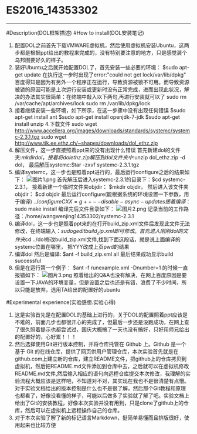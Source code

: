 # ES2016_14353302
***
#Description(DOL框架描述)
#How to install(DOL安装笔记)
1. 配置DOL之前首先下载VMWARE虚拟机，然后使用虚拟机安装Ubuntu，这两步都是根据ppt给出的教程来完成的，没有特别要注意的地方，只是感觉装个乌邦图要好久的样子。
2. 装好Ubuntu之后就开始配置DOL了，首先安装一些必要的环境：  $sudo apt-get update  在执行这一步时出现了error:"could not get lock/var/lib/dpkg"  百度得知是因为有另外一个程序正在运行，导致资源被锁不可用。而导致资源被锁的原因可能是上次运行安装或更新时没有正常完成，进而出现此状况，解决的办法其实很简单：在终端中敲入以下两句,再进行安装就可以了  sudo rm /var/cache/apt/archives/lock  sudo rm /var/lib/dpkg/lock
3. 接着继续安装一些环境，如下所示，在这一步骤中没有出现任何错误  $sudo apt-get install ant  $sudo apt-get install openjdk-7-jdk  $sudo apt-get install unzip
4.下载文件  sudo wget <http://www.accellera.org/images/downloads/standards/systemc/systemc-2.3.1.tgz>  sudo wget <http://www.tik.ee.ethz.ch/~shapes/downloads/dol_ethz.zip>
5. 解压文件，这一步直接照着ppt来的没有出现什么错误  首先新建dol的文件夹:$mkdir dol，  接着将dolethz.zip解压到dol文件夹中:$unzip dol_ethz.zip -d dol，  最后解压systemc:$tar -zxvf systemc-2.3.1.tgz
6. 编译systemc，这一步也是照着ppt进行的，最后运行configure之后的结果如下：
![图片1.png](https://ooo.0o0.ooo/2016/10/09/57fa5c55707bd.png)  首先解压后进入systemc-2.3.1的目录下：$cd systemc-2.3.1，  接着新建一个临时文件夹objdir： $mkdir objdir。  然后进入该文件夹objdir： $cd objdir  最后运行configure(能根据系统的环境设置一下参数，用于编译)  $../configure CXX=g++ --disable-async-updates  接着编译：$sudo make install  编译完后文件目录如下：  ![图片2.png](https://ooo.0o0.ooo/2016/10/09/57fa5cf9a280e.png)  记录当前的工作路径：/home/wangwenjing14353302/systemc-2.3.1
7. 编译dol，这一步也是照着ppt来的在打开build_zip.xml文件后发现此文件无法修改，在终端输入：$sudo gedit build_zip.xml即可修改。  首先进入刚刚dol的文件夹$cd ../dol修改build_zip.xml文件,找到下面这段话，就是说上面编译的systemc位置在哪里，  <property name="systemc.inc" value="YYY/include"/>  <property name="systemc.lib" value="YYY/lib-linux/libsystemc.a"/>  把YYY改成上页pwd的结果
8. 编译dol  然后是编译:  $ant -f build_zip.xml all  最后结果成功显示build successful
9. 但是在运行第一个例子：  $ant -f runexample.xml -Dnumber=1  的时候一直报错如下：  ![图片3.png](https://ooo.0o0.ooo/2016/10/09/57fa5cf96c49f.png)  照着给出的Q&A也没有解决，在网上百度原因是要设置一下JAVA的环境变量，但是设置之后也还是有错，浪费了不少时间，所以只能是放弃，选用TA给出的配置好的ubuntu

#Experimental experience(实验感想.实验心得)
1. 这是实验首先是在配置DOL的基础上进行的，关于DOL的配置照着ppt应该是不难的，前面几步也都很开心的完成了，但最后一步还是没跑成功，在网上查了很久照着提示也都尝试过，国庆大概搞了一天也没有搞好，只好用师兄给出的配置好的，心好累！！！
2. 然后选择使用Git进行版本控制，并将仓库托管在 Github 上。Github 是一个基于 Git 的在线仓库，提供了网页供用户管理仓库，本次实验首先就是在github.com上建立新的仓库，建立README文件，把github上的仓库拷贝到虚拟机，然后把README.md文件添加到仓库中去，之后就可以在虚拟机修改README.md文件,然后输入相应的语句向远程仓库提交本次修改，我理解的实验流程大概应该是这样吧，不知道对不对，其实现在我也不是很清楚有点懵。对于实验文档给出的版本控制是什么也不是很了解，然后那个Git教程和原理也都看了，好像没看懂的样子，可能以后做多了实验就了解了吧。实验文档上给出了Git的安装教程，好像本次实验并没有用到，只是clone了github上的仓库，然后可以在虚拟机上远程操作自己的仓库。
3. 对于本次实验了解了新的标记语言Markdown，挺简单易懂而且排版很好，使用起来也比较方便
